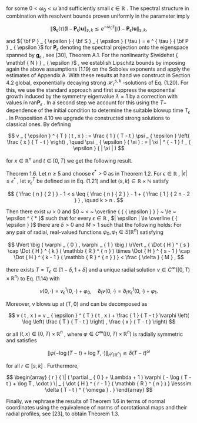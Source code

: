 for some $0 < \omega _ { 0 } < \tilde { \omega }$ and sufficiently small $\epsilon \in \mathbb { R }$ . The spectral structure in combination with resolvent bounds proven uniformly in the parameter imply

$$
\| \mathbf { S } _ { \epsilon } ( \tau ) ( \mathbf { I } - \mathbf { P } _ { \epsilon } ) \mathbf { u } \| _ { s , k } \lesssim e ^ { - \omega _ { 0 } \tau } \| ( \mathbf { I } - \mathbf { P } _ { \epsilon } ) \mathbf { u } \| _ { s , k } ,
$$

and ${ \bf P } _ { \epsilon } { \bf S } _ { \epsilon } ( \tau ) = e ^ { \tau } { \bf P } _ { \epsilon }$ for $\mathbf { P } _ { \epsilon }$ denoting the spectral projection onto the eigenspace spanned by $\mathbf { g } _ { \epsilon }$ , see [30], Theorem A.1. For the nonlinearity $\widehat { \mathbf { N } } _ { \epsilon }$ , we establish Lipschitz bounds by imposing again the above assumptions (1.19) on the Sobolev exponents and apply the estimates of Appendix A. With these results at hand we construct in Section 4.2 global, exponentially decaying strong $\mathcal { H } _ { r } ^ { s , k }$ -solutions of Eq. (1.20). For this, we use the standard approach and first suppress the exponential growth induced by the symmetry eigenvalue $\lambda = 1$ by a correction with values in $\mathrm { r a n } { \mathbf { P } _ { \epsilon } }$ . In a second step we account for this using the $T -$ dependence of the initial condition to determine the suitable blowup time $T _ { \epsilon }$ . In Proposition 4.10 we upgrade the constructed strong solutions to classical ones. By defining

$$
v _ { \epsilon } ^ { T } ( t , x ) : = \frac { 1 } { T - t } \psi _ { \epsilon } \left( \frac { x } { T - t } \right) , \quad \psi _ { \epsilon } ( \xi ) : = | \xi | ^ { - 1 } f _ { \epsilon } ( | \xi | )
$$

for $x \in \mathbb { R } ^ { n }$ and $t \in [ 0 , T )$ we get the following result.

Theorem 1.6. Let $n \geq 5$ and choose $\epsilon ^ { * } > 0$ as in Theorem 1.2. For $\epsilon \in \mathbb { R }$ , $| \epsilon | \leq \epsilon ^ { * }$ , let $v _ { \epsilon } ^ { T }$ be defined as in Eq. (1.21) and let $( s , k ) \in \mathbb { R } \times \mathbb { N }$ satisfy

$$
{ \frac { n } { 2 } } - 1 < s \leq { \frac { n } { 2 } } - 1 + { \frac { 1 } { 2 n - 2 } } , \quad k > n .
$$

Then there exist $\omega ~ > ~ 0$ and $0 ~ < ~ \overline { { { \epsilon } } } ~ \le ~ \epsilon ^ { * }$ such that for every $\epsilon \in \mathbb { R }$ , $| \epsilon | \le \overline { { \epsilon } }$ there are $\delta > 0$ and $M > 1$ such that the following holds: For any pair of radial, real-valued functions $\varphi _ { 0 } , \varphi _ { 1 } \in { S } ( \mathbb { R } ^ { n } )$ satisfying

$$
\lVert \big ( \varphi _ { 0 } , \varphi _ { 1 } \big ) \rVert _ { \Dot { H } ^ { s } \cap \Dot { H } ^ { k } ( \mathbb { R } ^ { n } ) \times \Dot { H } ^ { s - 1 } \cap \Dot { H } ^ { k - 1 } ( \mathbb { R } ^ { n } ) } < \frac { \delta } { M } ,
$$

there exists $T = T _ { \epsilon } \in [ 1 - \delta , 1 + \delta ]$ and a unique radial solution $v \in C ^ { \infty } ( [ 0 , T ) \times \mathbb { R } ^ { n } )$ to Eq. (1.14) with

$$
v ( 0 , \cdot ) = v _ { \epsilon } ^ { 1 } ( 0 , \cdot ) + \varphi _ { 0 } , \quad \partial _ { t } v ( 0 , \cdot ) = \partial _ { t } v _ { \epsilon } ^ { 1 } ( 0 , \cdot ) + \varphi _ { 1 } .
$$

Moreover, v blows up at $( T , 0 )$ and can be decomposed as

$$
v ( t , x ) = v _ { \epsilon } ^ { T } ( t , x ) + \frac { 1 } { T - t } \varphi \left( \log \left( \frac { T } { T - t } \right) , \frac { x } { T - t } \right)
$$

or all $( t , x ) \in [ 0 , T ) \times \mathbb { R } ^ { n }$ , where $\varphi \in C ^ { \infty } ( [ 0 , T ) \times \mathbb { R } ^ { n } )$ is radially symmetric and satisfies

$$
\| \varphi ( - \log ( T - t ) + \log T , \cdot ) \| _ { \dot { H } ^ { r } ( \mathbb { R } ^ { n } ) } \lesssim \delta ( T - t ) ^ { \omega }
$$

for all $r \in [ s , k ]$ . Furthermore,

$$
\begin{array} { r } { \| ( \partial _ { 0 } + \Lambda + 1 ) \varphi ( - \log ( T - t ) + \log T , \cdot ) \| _ { \dot { H } ^ { r - 1 } ( \mathbb { R } ^ { n } ) } \lesssim \delta ( T - t ) ^ { \omega } . } \end{array}
$$

Finally, we rephrase the results of Theorem 1.6 in terms of normal coordinates using the equivalence of norms of corotational maps and their radial profiles, see [23], to obtain Theorem 1.3.